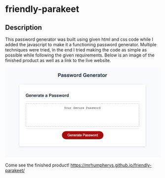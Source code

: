 # friendly-parakeet

## Description
This password generator was built using given html and css code while I added the javascript to make it a functioning password generator. Multiple techniques were tried, in the end I tried making the code as simple as possible while following the given requirements. Below is an image of the finished product as well as a link to the live website.

![image source code](images/password-generator.png)

Come see the finished product! https://mrhumpherys.github.io/friendly-parakeet/